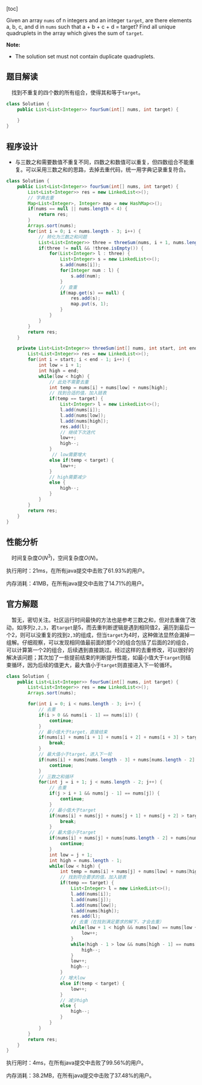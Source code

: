 [toc]

Given an array `nums` of n integers and an integer `target`, are there elements a, b, c, and d in `nums` such that a + b + c + d = target? Find all unique quadruplets in the array which gives the sum of `target`.

**Note:**

* The solution set must not contain duplicate quadruplets.



## 题目解读

&emsp;找到不重复的四个数的所有组合，使得其和等于`target`。

```java
class Solution {
    public List<List<Integer>> fourSum(int[] nums, int target) {
        
    }
}
```

## 程序设计

* 与三数之和需要数值不重复不同，四数之和数值可以重复，但四数组合不能重复。可以采用三数之和的思路，去掉去重代码，统一用字典记录重复符合。

```java
class Solution {
    public List<List<Integer>> fourSum(int[] nums, int target) {
        List<List<Integer>> res = new LinkedList<>();
        // 字典去重
        Map<List<Integer>, Integer> map = new HashMap<>();
        if(nums == null || nums.length < 4) {
            return res;
        }
        Arrays.sort(nums);
        for(int i = 0; i < nums.length - 3; i++) {
            // 转化为三数之和问题
            List<List<Integer>> three = threeSum(nums, i + 1, nums.length - 1, target - nums[i]);
            if(three != null && !three.isEmpty()) {
                for(List<Integer> l : three) {
                    List<Integer> s = new LinkedList<>();
                    s.add(nums[i]);
                    for(Integer num : l) {
                        s.add(num);
                    }
                    // 查重
                    if(map.get(s) == null) {
                        res.add(s);
                        map.put(s, 1);
                    }
                }
            }
        }
        return res;
    }

    private List<List<Integer>> threeSum(int[] nums, int start, int end, int target) {
        List<List<Integer>> res = new LinkedList<>();
        for(int i = start; i < end - 1; i++) {
            int low = i + 1;
            int high = end;
            while(low < high) {
                // 此处不需要去重
                int temp = nums[i] + nums[low] + nums[high];
                // 找到合适的值，加入链表
                if(temp == target) {
                    List<Integer> l = new LinkedList<>();
                    l.add(nums[i]);
                    l.add(nums[low]);
                    l.add(nums[high]);
                    res.add(l);
                    // 继续下次迭代
                    low++;
                    high--;
                } 
                 // low需要增大
                else if(temp < target) {
                    low++;
                } 
                // high需要减少
                else {
                    high--;
                }
            }
        }
        return res;
    }
}
```

## 性能分析

&emsp;时间复杂度$O(N^3)$，空间复杂度$O(N)$。

执行用时：21ms，在所有java提交中击败了61.93%的用户。

内存消耗：41MB，在所有java提交中击败了14.71%的用户。

## 官方解题

&emsp;暂无，密切关注。社区运行时间最快的方法也是参考三数之和，但对去重做了改动，如序列`2,2,3`，若`target`是5，而去重判断逻辑是遇到相同值2，遍历到最后一个2，则可以没重复的找到`2,3`的组成，但当`target`为4时，这种做法显然会漏掉一组解。仔细观察，可以发现相同值最前面的那个2的组合包括了后面的2的组合，可以计算第一个2的组合，后续遇到直接跳过。经过这样的去重修改，可以很好的解决该问题；其次加了一些提前结束的判断提升性能，如最小值大于`target`则结束循环，因为后续的值更大，最大值小于`target`则直接进入下一轮循环。

```java
class Solution {
    public List<List<Integer>> fourSum(int[] nums, int target) {
        List<List<Integer>> res = new LinkedList<>();
        Arrays.sort(nums);

        for(int i = 0; i < nums.length - 3; i++) {
            // 去重
            if(i > 0 && nums[i - 1] == nums[i]) {
                continue;
            }
            // 最小值大于target，直接结束
            if(nums[i] + nums[i + 1] + nums[i + 2] + nums[i + 3] > target) {
                break;
            }
            // 最大值小于target，进入下一轮
            if(nums[i] + nums[nums.length - 3] + nums[nums.length - 2] + nums[nums.length - 1] < target) {
                continue;
            }
            // 三数之和循环
            for(int j = i + 1; j < nums.length - 2; j++) {
                // 去重
                if(j > i + 1 && nums[j - 1] == nums[j]) {
                    continue;
                }
                // 最小值大于target
                if(nums[i] + nums[j] + nums[j + 1] + nums[j + 2] > target) {
                    break;
                }
                // 最大值小于target
                if(nums[i] + nums[j] + nums[nums.length - 2] + nums[nums.length - 1] < target) {
                    continue;
                }
                int low = j + 1;
                int high = nums.length - 1;
                while(low < high) {
                    int temp = nums[i] + nums[j] + nums[low] + nums[high] ;
                    // 找到符合要求的值，加入链表
                    if(temp == target) {
                        List<Integer> l = new LinkedList<>();
                        l.add(nums[i]);
                        l.add(nums[j]);
                        l.add(nums[low]);
                        l.add(nums[high]);
                        res.add(l);
                        // 去重（在找到满足要求的解下，才会去重）
                        while(low + 1 < high && nums[low] == nums[low + 1]) {
                            low++;
                        }
                        while(high - 1 > low && nums[high - 1] == nums[high]){
                            high--;
                        }
                        low++;
                        high--;
                    } 
                    // 增大low
                    else if(temp < target) {
                        low++;
                    }
                    // 减少high
                    else {
                        high--;
                    }
                }
            }
        }
        return res;
    }
}
```

执行用时：4ms，在所有java提交中击败了99.56%的用户。

内存消耗：38.2MB，在所有java提交中击败了37.48%的用户。
